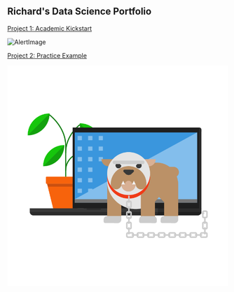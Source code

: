 ## Richard's Data Science Portfolio

[Project 1: Academic Kickstart](https://github.com/maingk/academic-kickstart)

![AlertImage](https://github.com/maingk/RM_Portfolio/blob/master/SecurityAndMaintenance_Alert.png)

[Project 2: Practice Example](https://github.com/maingk/PracticeExample)

![](https://github.com/maingk/RM_Portfolio/blob/master/images/WDSC_Illustration_834x834.png)
